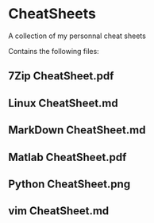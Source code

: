 # CheatSheets
A collection of my personnal cheat sheets

Contains the following files:

## 7Zip CheatSheet.pdf

## Linux CheatSheet.md

## MarkDown CheatSheet.md 

## Matlab CheatSheet.pdf

## Python CheatSheet.png

## vim CheatSheet.md
